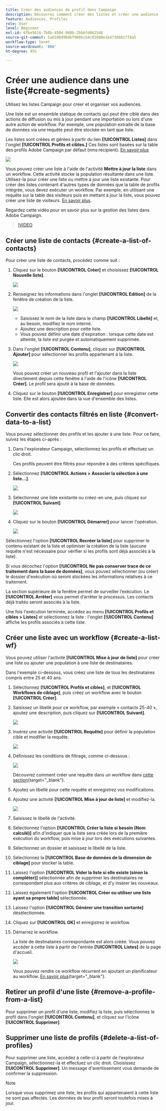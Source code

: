```yaml
---
title: Créer des audiences de profil dans Campaign
description: Découvrez comment créer des listes et créer une audience
feature: Audiences, Profiles
role: User
level: Beginner
exl-id: 6fbe5616-7b8b-4504-988b-2bbbfd062548
source-git-commit: 5ab598d904bf900bcb4c01680e1b4730881ff8a5
workflow-type: tm+mt
source-wordcount: '866'
ht-degree: 95%

---
```


# Créer une audience dans une liste{#create-segments}

Utilisez les listes Campaign pour créer et organiser vos audiences.

Une liste est un ensemble statique de contacts qui peut être ciblé dans des actions de diffusion ou mis à jour pendant une importation ou lors d&#39;une autre action de workflow. Par exemple, une population extraite de la base de données via une requête peut être stockée en tant que liste.

Les listes sont créées et gérées à partir du lien **[!UICONTROL Listes]** dans l&#39;onglet **[!UICONTROL Profils et cibles.]** Ces listes sont basées sur la table des profils Adobe Campaign par défaut (nms:recipient). [En savoir plus](../dev/datamodel.md#ootb-profiles.md)

![](assets/list-dashboard.png)

Vous pouvez créer une liste à l&#39;aide de l&#39;activité **Mettre à jour la liste** dans un workflow. Cette activité stocke la population résultante dans une liste. Utilisez-la pour créer une liste ou mettre à jour une liste existante. Pour créer des listes contenant d&#39;autres types de données que la table de profils intégrée, vous devez exécuter un workflow. Par exemple, en utilisant une requête sur la table des visiteurs puis en mettant à jour la liste, vous pouvez créer une liste de visiteurs. [En savoir plus](#create-a-list-wf).

Regardez cette vidéo pour en savoir plus sur la gestion des listes dans Adobe Campaign.

>[!VIDEO](https://video.tv.adobe.com/v/334909?quality=12)


## Créer une liste de contacts {#create-a-list-of-contacts}

Pour créer une liste de contacts, procédez comme suit :

1. Cliquez sur le bouton **[!UICONTROL Créer]** et choisissez **[!UICONTROL Nouvelle liste]**.

   ![](assets/new-list.png)

1. Renseignez les informations dans l&#39;onglet **[!UICONTROL Edition]** de la fenêtre de création de la liste.

   ![](assets/list-details.png)

   * Saisissez le nom de la liste dans le champ **[!UICONTROL Libellé]** et, au besoin, modifiez le nom interne.
   * Ajoutez une description pour cette liste.
   * Vous pouvez définir une date d&#39;expiration : lorsque cette date est atteinte, la liste est purgée et automatiquement supprimée.


1. Dans l&#39;onglet **[!UICONTROL Contenu]**, cliquez sur **[!UICONTROL Ajouter]** pour sélectionner les profils appartenant à la liste.

   ![](assets/add-profiles-to-a-list.png)

   Vous pouvez créer un nouveau profil et l&#39;ajouter dans la liste directement depuis cette fenêtre à l&#39;aide de l&#39;icône **[!UICONTROL Créer]**. Le profil sera ajouté à la base de données.

1. Cliquez sur le bouton **[!UICONTROL Enregistrer]** pour enregistrer cette liste. Elle est alors ajoutée dans la vue d&#39;ensemble des listes.


## Convertir des contacts filtrés en liste {#convert-data-to-a-list}

Vous pouvez sélectionner des profils et les ajouter à une liste. Pour ce faire, suivez les étapes ci-après :

1. Dans l&#39;explorateur Campaign, sélectionnez les profils et effectuez un clic droit.

   Ces profils peuvent être filtrés pour répondre à des critères spécifiques.

1. Sélectionnez **[!UICONTROL Actions > Associer la sélection à une liste...]**.

   ![](assets/add-selection-to-a-list.png)

1. Sélectionnez une liste existante ou créez-en une, puis cliquez sur **[!UICONTROL Suivant]**

   ![](assets/select-the-list.png)

1. Cliquez sur le bouton **[!UICONTROL Démarrer]** pour lancer l&#39;opération.

   ![](assets/record-a-list.png)

Sélectionnez l&#39;option **[!UICONTROL Recréer la liste]** pour supprimer le contenu existant de la liste et optimiser la création de la liste (aucune requête n&#39;est nécessaire pour vérifier si les profils sont déjà associés à la liste).

Si vous décochez l&#39;option **[!UICONTROL Ne pas conserver trace de ce traitement dans la base de données]**, vous pouvez sélectionner (ou créer) le dossier d&#39;exécution où seront stockées les informations relatives à ce traitement.

La section supérieure de la fenêtre permet de surveiller l’exécution. Le **[!UICONTROL Arrêter]** vous permet d’arrêter le processus. Les contacts déjà traités seront associés à la liste.

Une fois l&#39;exécution terminée, accédez au menu **[!UICONTROL Profils et cibles > Listes]** et sélectionnez la liste : l&#39;onglet **[!UICONTROL Contenu]** affiche les profils associés à cette liste.


## Créer une liste avec un workflow  {#create-a-list-wf}

Vous pouvez utiliser l&#39;activité **[!UICONTROL Mise à jour de liste]** pour créer une liste ou ajouter une population à une liste de destinataires.

Dans l&#39;exemple ci-dessous, vous créez une liste de tous les destinataires compris entre 25 et 40 ans.

1. Sélectionnez **[!UICONTROL Profils et cibles]**, et **[!UICONTROL Workflows de ciblage]**, puis créez un workflow avec le bouton **[!UICONTROL Créer]**.
1. Saisissez un libellé pour ce workflow, par exemple « contacts 25-40 », ajoutez une description, puis cliquez sur **[!UICONTROL Suivant]**.

   ![](assets/targeting-wf-sample.png)

1. Insérez une activité **[!UICONTROL Requête]** pour définir la population cible et modifier la requête.

   ![](assets/targeting-wf-edit-query.png)

1. Définissez les conditions de filtrage, comme ci-dessous :

   ![](assets/targeting-wf-age-filter.png)

   Découvrez comment créer une requête dans un workflow dans [cette section](https://experienceleague.adobe.com/docs/campaign/automation/workflows/wf-activities/targeting-activities/query.html?lang=fr){target="_blank"}.

1. Ajoutez un libellé pour cette requête et enregistrez vos modifications.
1. Ajoutez une activité **[!UICONTROL Mise à jour de liste]** et modifiez-la.

   ![](assets/list-update-activity.png)

1. Saisissez le libellé de l&#39;activité.
1. Sélectionnez l&#39;option **[!UICONTROL Créer la liste si besoin (Nom calculé)]** afin d&#39;indiquer que la liste sera créée lors de la première exécution du workflow, puis mise à jour lors des exécutions suivantes.
1. Sélectionnez un dossier et saisissez le libellé de la liste.
1. Sélectionnez la **[!UICONTROL Base de données de la dimension de ciblage]** pour stocker la table.
1. Laissez l&#39;option **[!UICONTROL Vider la liste si elle existe (sinon la compléter)]** sélectionnée afin de supprimer les destinataires ne correspondant plus aux critères de ciblage, et d&#39;y insérer les nouveaux.
1. Laissez également l&#39;option **[!UICONTROL Créer ou utiliser une liste ayant sa propre table]** sélectionnée.
1. Laissez l&#39;option **[!UICONTROL Générer une transition sortante]** désélectionnée.
1. Cliquez sur **[!UICONTROL OK]** et enregistrez le workflow.
1. Démarrez le workflow.

   La liste de destinataires correspondante est alors créée. Vous pouvez accéder à cette liste à partir de l&#39;entrée **[!UICONTROL Listes]** de la page d&#39;accueil.

   ![](assets/access-new-list.png)

   Vous pouvez rendre ce workflow récurrent en ajoutant un planificateur au workflow. [En savoir plus](https://experienceleague.adobe.com/docs/campaign/automation/workflows/wf-activities/flow-control-activities/scheduler.html?lang=fr){target="_blank"}.

## Retirer un profil d&#39;une liste {#remove-a-profile-from-a-list}

Pour supprimer un profil d&#39;une liste, modifiez la liste, puis sélectionnez le profil dans l&#39;onglet **[!UICONTROL Contenu]**, et cliquez sur l&#39;icône **[!UICONTROL Supprimer]**.

## Supprimer une liste de profils {#delete-a-list-of-profiles}

Pour supprimer une liste, accédez à celle-ci à partir de l&#39;explorateur Campaign, sélectionnez-la et effectuez un clic droit. Choisissez **[!UICONTROL Supprimer]**. Un message d&#39;avertissement vous demande de confirmer la suppression.

>[!NOTE]
>
>Lorsque vous supprimez une liste, les profils qui appartenaient à cette liste ne sont pas affectés. Les données de leur profil seront toutefois mises à jour.
